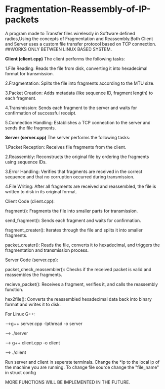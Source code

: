 # Fragmentation-Reassembly-of-IP-packets
A program made to Transfer files wirelessly in Software defined radios,Using the concepts of Fragmentation and Reassembly.Both Client and Server uses a custom file transfer protocol based on TCP connection.
##WORKS ONLY BETWEEN LINUX BASED SYSTEM.

**Client (client.cpp)**
The client performs the following tasks:

1.File Reading: Reads the file from disk, converting it into hexadecimal format for transmission.

2.Fragmentation: Splits the file into fragments according to the MTU size.

3.Packet Creation: Adds metadata (like sequence ID, fragment length) to each fragment.

4.Transmission: Sends each fragment to the server and waits for confirmation of successful receipt.

5.Connection Handling: Establishes a TCP connection to the server and sends the file fragments.


**Server (server.cpp)**
The server performs the following tasks:

1.Packet Reception: Receives file fragments from the client.

2.Reassembly: Reconstructs the original file by ordering the fragments using sequence IDs.

3.Error Handling: Verifies that fragments are received in the correct sequence and that no corruption occurred during transmission.

4.File Writing: After all fragments are received and reassembled, the file is written to disk in its original format.



Client Code (client.cpp):

fragment(): Fragments the file into smaller parts for transmission.

send_fragment(): Sends each fragment and waits for confirmation.

fragment_creater(): Iterates through the file and splits it into smaller fragments.

packet_creater(): Reads the file, converts it to hexadecimal, and triggers the fragmentation and transmission process.



Server Code (server.cpp):

packet_check_reassembler(): Checks if the received packet is valid and reassembles the fragments.

recieve_packet(): Receives a fragment, verifies it, and calls the reassembly function.

hex2file(): Converts the reassembled hexadecimal data back into binary format and writes it to disk.


For Linux G++:

-->g++ server.cpp -lpthread -o server

--> ./server

--> g++ client.cpp -o client

--> ./client

Run server and client in seperate terminals.
Change the *ip to the local ip of the machine you are running.
To change file source change the "file_name" in struct config

MORE FUNCTIONS WILL BE IMPLEMENTED IN THE FUTURE.
